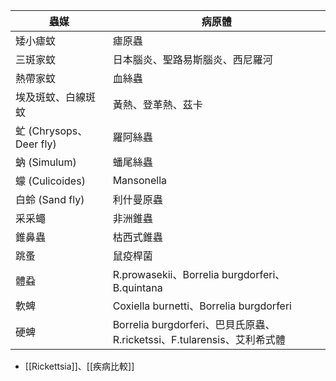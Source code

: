 | 蟲媒               | 病原體                                                                  |
|--------------------|-------------------------------------------------------------------------|
| 矮小瘧蚊           | 瘧原蟲                                                                  |
| 三斑家蚊           | 日本腦炎、聖路易斯腦炎、西尼羅河                                        |
| 熱帶家蚊           | 血絲蟲                                                                  |
| 埃及斑蚊、白線斑蚊 | 黃熱、登革熱、茲卡                                                      |
| 虻 (Chrysops、Deer fly)| 羅阿絲蟲                                                                |
| 蚋 (Simulum)       | 蟠尾絲蟲                                                                |
| 蠓 (Culicoides)    | Mansonella                                                              |
| 白蛉 (Sand fly)    | 利什曼原蟲                                                              |
| 采采蠅             | 非洲錐蟲                                                                |
| 錐鼻蟲             | 枯西式錐蟲                                                              |
| 跳蚤               | 鼠疫桿菌                                                                |
| 體蝨               | R.prowasekii、Borrelia burgdorferi、B.quintana                          |
| 軟蜱               | Coxiella burnetti、Borrelia burgdorferi                                 |
| 硬蜱               | Borrelia burgdorferi、巴貝氏原蟲、R.ricketssi、F.tularensis、艾利希式體 |
- [[Rickettsia]]、[[疾病比較]]